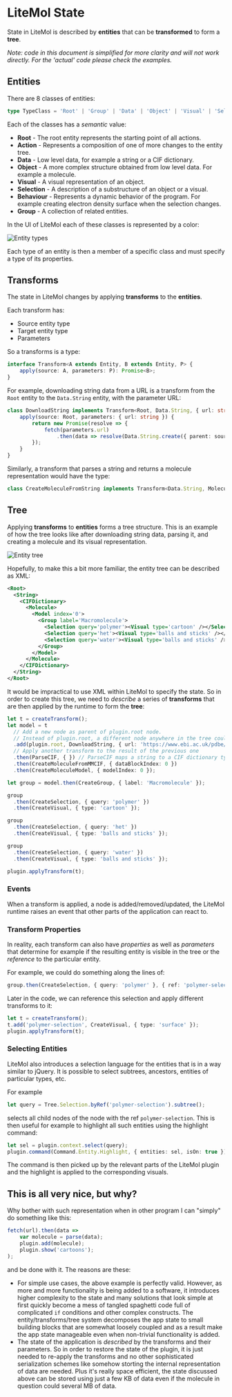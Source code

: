 LiteMol State
=============

State in LiteMol is described by **entities** that can be **transformed** to form a **tree**.

*Note: code in this document is simplified for more clarity and will not work directly. For the 'actual' code please check the examples.*

Entities
--------

There are 8 classes of entities: 

```TypeScript
type TypeClass = 'Root' | 'Group' | 'Data' | 'Object' | 'Visual' | 'Selection' | 'Action' | 'Behaviour'
```

Each of the classes has a *semantic* value:

- **Root** - The root entity represents the starting point of all actions.
- **Action** - Represents a composition of one of more changes to the entity tree.
- **Data** - Low level data, for example a string or a CIF dictionary.
- **Object** - A more complex structure obtained from low level data. For example a molecule.
- **Visual** - A visual representation of an object.
- **Selection** - A description of a substructure of an object or a visual.
- **Behaviour** - Represents a dynamic behavior of the program. For example creating electron density surface when the selection changes.
- **Group** - A collection of related entities.

In the UI of LiteMol each of these classes is represented by a color:

![Entity types](img/entities.png)

Each type of an entity is then a member of a specific class and must specify a type of its properties.

Transforms
----------

The state in LiteMol changes by applying **transforms** to the **entities**.

Each transform has:

- Source entity type
- Target entity type
- Parameters 

So a transforms is a type:

```TypeScript
interface Transform<A extends Entity, B extends Entity, P> {
    apply(source: A, parameters: P): Promise<B>;
}
```

For example, downloading string data from a URL is a transform from the ``Root`` entity to the ``Data.String`` entity, with the parameter URL:

```TypeScript
class DownloadString implements Transform<Root, Data.String, { url: string }> {
    apply(source: Root, parameters: { url: string }) {
        return new Promise(resolve => {
            fetch(parameters.url)
                .then(data => resolve(Data.String.create({ parent: source, transform: this, data: data })))
        });
    }
}
```

Similarly, a transform that parses a string and returns a molecule representation would have the type:

```TypeScript
class CreateMoleculeFromString implements Transform<Data.String, Molecule, { format: string }>
```

Tree
----

Applying **transforms** to **entities** forms a tree structure. This is an example of how the tree looks like after downloading
string data, parsing it, and creating a molecule and its visual representation. 

![Entity tree](img/tree.png)

Hopefully, to make this a bit more familiar, the entity tree can be described as XML:

```XML
<Root>
  <String>
    <CIFDictionary>
      <Molecule>
        <Model index='0'>
          <Group label='Macromolecule'>
            <Selection query='polymer'><Visual type='cartoon' /></Selection>
            <Selection query='het'><Visual type='balls and sticks' /></Selection>
            <Selection query='water'><Visual type='balls and sticks' /></Selection>
          </Group>
        </Model>
      </Molecule>
    </CIFDictionary>
  </String>
</Root>
```

It would be impractical to use XML within LiteMol to specify the state. So in order to create this tree, we need to *describe* a series of **transforms**
that are then applied by the runtime to form the **tree**:

```TypeScript
let t = createTransform();
let model = t
  // Add a new node as parent of plugin.root node.
  // Instead of plugin.root, a different node anywhere in the tree could be used as long as the types match
  .add(plugin.root, DownloadString, { url: 'https://www.ebi.ac.uk/pdbe/static/entry/1cbs_updated.cif' })
  // Apply another transform to the result of the previous one  
  .then(ParseCIF, { }) // ParseCIF maps a string to a CIF dictionary type, no parameters needed
  .then(CreateMoleculeFromMMCIF, { dataBlockIndex: 0 })
  .then(CreateMoleculeModel, { modelIndex: 0 });

let group = model.then(CreateGroup, { label: 'Macromolecule' });

group
  .then(CreateSelection, { query: 'polymer' })
  .then(CreateVisual, { type: 'cartoon' });

group
  .then(CreateSelection, { query: 'het' })
  .then(CreateVisual, { type: 'balls and sticks' });

group
  .then(CreateSelection, { query: 'water' })
  .then(CreateVisual, { type: 'balls and sticks' });

plugin.applyTransform(t);
```

### Events

When a transform is applied, a node is added/removed/updated, the LiteMol runtime raises an event that other parts of the application can react to.

### Transform Properties

In reality, each transform can also have *properties* as well as *parameters* that determine for example if the resulting entity is
visible in the tree or the *reference* to the particular entity.

For example, we could do something along the lines of:

```TypeScript
group.then(CreateSelection, { query: 'polymer' }, { ref: 'polymer-selection' })
```

Later in the code, we can reference this selection and apply different transforms to it:

```TypeScript
let t = createTransform();
t.add('polymer-selection', CreateVisual, { type: 'surface' });
plugin.applyTransform(t);
```

### Selecting Entities

LiteMol also introduces a selection language for the entities that is in a way similar to jQuery. It is possible to select subtrees, ancestors, entities of particular types, etc.

For example
```TypeScript
let query = Tree.Selection.byRef('polymer-selection').subtree();
```
selects all child nodes of the node with the ref ``polymer-selection``. This is then useful for example to highlight all such entities using the 
highlight command:

```TypeScript
let sel = plugin.context.select(query);
plugin.command(Command.Entity.Highlight, { entities: sel, isOn: true });
```

The command is then picked up by the relevant parts of the LiteMol plugin and the highlight is applied to the corresponding visuals.

This is all very nice, but why?
-------------

Why bother with such representation when in other program I can "simply" do something like this:

```JavaScript
fetch(url).then(data =>
    var molecule = parse(data);
    plugin.add(molecule);
    plugin.show('cartoons'); 
);
```

and be done with it. The reasons are these:

- For simple use cases, the above example is perfectly valid. However, as more and more functionality is being added to a software, it introduces higher complexity
  to the state and many solutions that look simple at first quickly become a mess of tangled spaghetti code full of complicated ``if`` conditions and other 
  complex constructs. The entity/transforms/tree system decomposes the app state to small building blocks that are somewhat loosely coupled and as a result
  make the app state manageable even when non-trivial functionality is added.
- The state of the application is *described* by the transforms and their parameters. So in order to restore the state of the plugin,
  it is just needed to re-apply the transforms and no other sophisticated serialization schemes like somehow storting the internal 
  representation of data are needed. Plus it's really space efficient, the state discussed above can be stored using just a few KB of data even if the
  molecule in question could several MB of data.   
